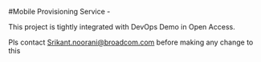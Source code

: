 #Mobile Provisioning Service -

This project is tightly integrated with DevOps Demo in Open Access. 

Pls contact Srikant.noorani@broadcom.com before making any change to this

